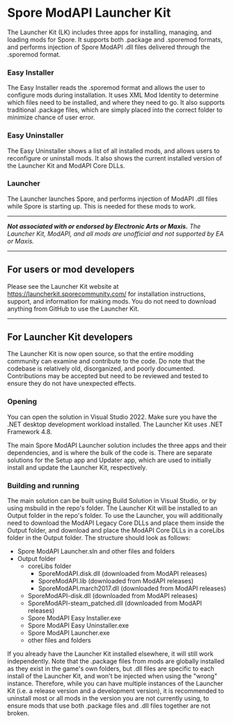 # Spore ModAPI Launcher Kit
The Launcher Kit (LK) includes three apps for installing, managing, and loading mods for Spore. It supports both .package and .sporemod formats, and performs injection of Spore ModAPI .dll files delivered through the .sporemod format.

### Easy Installer
The Easy Installer reads the .sporemod format and allows the user to configure mods during installation. It uses XML Mod Identity to determine which files need to be installed, and where they need to go. It also supports traditional .package files, which are simply placed into the correct folder to minimize chance of user error.
### Easy Uninstaller
The Easy Uninstaller shows a list of all installed mods, and allows users to reconfigure or uninstall mods. It also shows the current installed version of the Launcher Kit and ModAPI Core DLLs.
### Launcher
The Launcher launches Spore, and performs injection of ModAPI .dll files while Spore is starting up. This is needed for these mods to work.

---

***Not associated with or endorsed by Electronic Arts or Maxis.** The Launcher Kit, ModAPI, and all mods are unofficial and not supported by EA or Maxis.*

---

## For users or mod developers
Please see the Launcher Kit website at https://launcherkit.sporecommunity.com/ for installation instructions, support, and information for making mods. You do not need to download anything from GitHub to use the Launcher Kit.

---

## For Launcher Kit developers
The Launcher Kit is now open source, so that the entire modding community can examine and contribute to the code. Do note that the codebase is relatively old, disorganized, and poorly documented. Contributions may be accepted but need to be reviewed and tested to ensure they do not have unexpected effects.

### Opening
You can open the solution in Visual Studio 2022. Make sure you have the .NET desktop development workload installed. The Launcher Kit uses .NET Framework 4.8.

The main Spore ModAPI Launcher solution includes the three apps and their dependencies, and is where the bulk of the code is. There are separate solutions for the Setup app and Updater app, which are used to initially install and update the Launcher Kit, respectively.

### Building and running
The main solution can be built using Build Solution in Visual Studio, or by using msbuild in the repo's folder. The Launcher Kit will be installed to an Output folder in the repo's folder. To use the Launcher, you will additionally need to download the ModAPI Legacy Core DLLs and place them inside the Output folder, and download and place the ModAPI Core DLLs in a coreLibs folder in the Output folder. The structure should look as follows:
- Spore ModAPI Launcher.sln and other files and folders
- Output folder
  - coreLibs folder
    - SporeModAPI.disk.dll (downloaded from ModAPI releases)
    - SporeModAPI.lib (downloaded from ModAPI releases)
    - SporeModAPI.march2017.dll (downloaded from ModAPI releases)
  - SporeModAPI-disk.dll (downloaded from ModAPI releases)
  - SporeModAPI-steam_patched.dll (downloaded from ModAPI releases)
  - Spore ModAPI Easy Installer.exe
  - Spore ModAPI Easy Uninstaller.exe
  - Spore ModAPI Launcher.exe
  - other files and folders

If you already have the Launcher Kit installed elsewhere, it will still work independently. Note that the .package files from mods are globally installed as they exist in the game's own folders, but .dll files are specific to each install of the Launcher Kit, and won't be injected when using the "wrong" instance. Therefore, while you can have multiple instances of the Launcher Kit (i.e. a release version and a development version), it is recommended to uninstall most or all mods in the version you are not currently using, to ensure mods that use both .package files and .dll files together are not broken.
